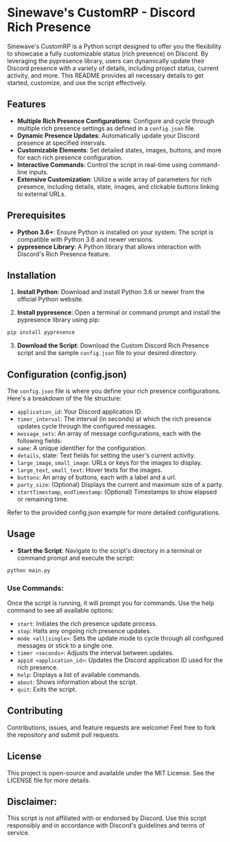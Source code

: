 # Sinewave's CustomRP - Discord Rich Presence

Sinewave's CustomRP is a Python script designed to offer you the flexibility to showcase a fully customizable status (rich presence) on Discord. By leveraging the pypresence library, users can dynamically update their Discord presence with a variety of details, including project status, current activity, and more. This README provides all necessary details to get started, customize, and use the script effectively.

## Features

- **Multiple Rich Presence Configurations**: Configure and cycle through multiple rich presence settings as defined in a `config.json` file.
- **Dynamic Presence Updates**: Automatically update your Discord presence at specified intervals.
- **Customizable Elements**: Set detailed states, images, buttons, and more for each rich presence configuration.
- **Interactive Commands**: Control the script in real-time using command-line inputs.
- **Extensive Customization**: Utilize a wide array of parameters for rich presence, including details, state, images, and clickable buttons linking to external URLs.

## Prerequisites

- **Python 3.6+**: Ensure Python is installed on your system. The script is compatible with Python 3.6 and newer versions.
- **pypresence Library**: A Python library that allows interaction with Discord's Rich Presence feature.

## Installation

1. **Install Python**: Download and install Python 3.6 or newer from the official Python website.

2. **Install pypresence**: Open a terminal or command prompt and install the pypresence library using pip:

```python
pip install pypresence
```

3. **Download the Script**: Download the Custom Discord Rich Presence script and the sample `config.json` file to your desired directory.

## Configuration (config.json)

The ``config.json`` file is where you define your rich presence configurations. Here's a breakdown of the file structure:

- `application_id`: Your Discord application ID.
- `timer_interval`: The interval (in seconds) at which the rich presence updates cycle through the configured messages.
- `message_sets`: An array of message configurations, each with the following fields:
- `name`: A unique identifier for the configuration.
- `details`, state: Text fields for setting the user's current activity.
- `large_image`, `small_image`: URLs or keys for the images to display.
- `large_text`, `small_text`: Hover texts for the images.
- `buttons`: An array of buttons, each with a label and a url.
- `party_size`: (Optional) Displays the current and maximum size of a party.
- `startTimestamp`, `endTimestamp`: (Optional) Timestamps to show elapsed or remaining time.

Refer to the provided config.json example for more detailed configurations.

## Usage

- **Start the Script**: Navigate to the script's directory in a terminal or command prompt and execute the script:

```python
python main.py
```

### Use Commands:

Once the script is running, it will prompt you for commands. Use the help command to see all available options:

- `start`: Initiates the rich presence update process.
- `stop`: Halts any ongoing rich presence updates.
- `mode <all|single>`: Sets the update mode to cycle through all configured messages or stick to a single one.
- `timer <seconds>`: Adjusts the interval between updates.
- `appid <application_id>`: Updates the Discord application ID used for the rich presence.
- `help`: Displays a list of available commands.
- `about`: Shows information about the script.
- `quit`: Exits the script.

## Contributing

Contributions, issues, and feature requests are welcome! Feel free to fork the repository and submit pull requests.

## License

This project is open-source and available under the MIT License. See the LICENSE file for more details.

## Disclaimer:

This script is not affiliated with or endorsed by Discord.
Use this script responsibly and in accordance with Discord's guidelines and terms of service.
